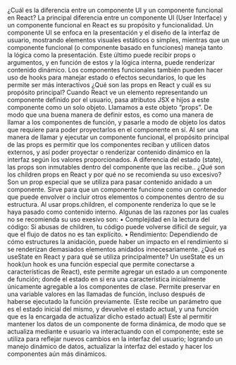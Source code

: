 ¿Cuál es la diferencia entre un componente UI y un componente funcional en React?
La principal diferencia entre un componente UI (User Interface) y un componente funcional en React es su propósito y funcionalidad. Un componente UI se enfoca en la presentación y el diseño de la interfaz de usuario, mostrando elementos visuales estáticos o simples, mientras que un componente funcional (o componente basado en funciones) maneja tanto la lógica como la presentación. Este último puede recibir props o argumentos, y en función de estos y la lógica interna, puede renderizar contenido dinámico. Los componentes funcionales también pueden hacer uso de hooks para manejar estado o efectos secundarios, lo que les permite ser más interactivos
¿Qué son las props en React y cuál es su propósito principal?
Cuando React ve un elemento representando un componente definido por el usuario, pasa atributos JSX e hijos a este componente como un solo objeto. Llamamos a este objeto “props”.
De modo que una buena manera de definir estos, es como una manera de llamar a los componentes de función, y pasarle a modo de objeto los datos que requiere para poder proyectarlos en el componente en sí.
Al ser una manera de llamar y ejecutar un componente funcional, el propósito principal de las props es permitir que los componentes reciban y utilicen datos externos, y así poder proyectar o renderizar contenido dinámico en la interfaz según los valores proporcionados. A diferencia del estado (state), las props son inmutables dentro del componente que las recibe..
¿Qué son los children props en React y por qué no se recomienda su uso excesivo?
Son un prop especial que se utiliza para pasar contenido anidado a un componente.  Sirve para que un componente funcione como un contenedor que puede envolver o incluir otros elementos o componentes dentro de su estructura. Al usar props.children, el componente renderiza lo que se le haya pasado como contenido interno.
Algunas de las razones por las cuales no se recomienda su uso exesivo son:
•	Complejidad en la lectura del código: Si abusas de children, tu código puede volverse difícil de seguir, ya que el flujo de datos no es tan explícito.
•	Rendimiento: Dependiendo de cómo estructures la anidación, puede haber un impacto en el rendimiento si se renderizan demasiados elementos anidados innecesariamente.
¿Qué es useState en React y para qué se utiliza principalmente?
Un useState es un hook(un hook es una función especial que permite conectarse a características de React), este permite agregar un estado a un componente de función; donde el estado en si era una característica inicialmente únicamente agregable a los componentes de clase. Permite preservar en una variable valores en las llamadas de función, incluso después de haberse ejecutado la función previamente. (Este recibe un parámetro que es el estado inicial del mismo, y devuelve el estado actual, y una función que es la encargada de actualizar dicho estado actual)
Este al permitir mantener los datos de un componente de forma dinámica, de modo que se actualiza mediante e usuario va interactuando con el componente; este se utiliza para reflejar nuevos cambios en la interfaz del usuario; logrando un manejo dinámico de datos, actualizar la interfaz del estado y hacer los componentes aún más dinámicos.
